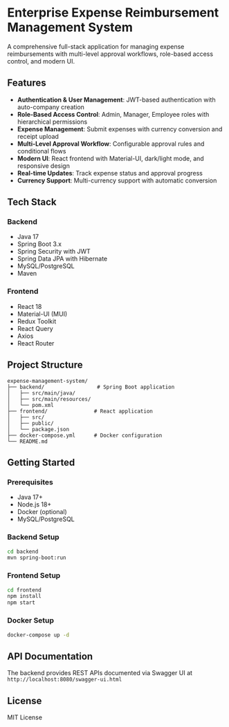 # Enterprise Expense Reimbursement Management System

A comprehensive full-stack application for managing expense reimbursements with multi-level approval workflows, role-based access control, and modern UI.

## Features

- **Authentication & User Management**: JWT-based authentication with auto-company creation
- **Role-Based Access Control**: Admin, Manager, Employee roles with hierarchical permissions
- **Expense Management**: Submit expenses with currency conversion and receipt upload
- **Multi-Level Approval Workflow**: Configurable approval rules and conditional flows
- **Modern UI**: React frontend with Material-UI, dark/light mode, and responsive design
- **Real-time Updates**: Track expense status and approval progress
- **Currency Support**: Multi-currency support with automatic conversion

## Tech Stack

### Backend
- Java 17
- Spring Boot 3.x
- Spring Security with JWT
- Spring Data JPA with Hibernate
- MySQL/PostgreSQL
- Maven

### Frontend
- React 18
- Material-UI (MUI)
- Redux Toolkit
- React Query
- Axios
- React Router

## Project Structure

```
expense-management-system/
├── backend/                 # Spring Boot application
│   ├── src/main/java/
│   ├── src/main/resources/
│   └── pom.xml
├── frontend/               # React application
│   ├── src/
│   ├── public/
│   └── package.json
├── docker-compose.yml      # Docker configuration
└── README.md
```

## Getting Started

### Prerequisites
- Java 17+
- Node.js 18+
- Docker (optional)
- MySQL/PostgreSQL

### Backend Setup
```bash
cd backend
mvn spring-boot:run
```

### Frontend Setup
```bash
cd frontend
npm install
npm start
```

### Docker Setup
```bash
docker-compose up -d
```

## API Documentation
The backend provides REST APIs documented via Swagger UI at `http://localhost:8080/swagger-ui.html`

## License
MIT License

